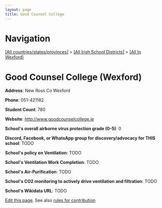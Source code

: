 ```yaml
---
layout: page
title: Good Counsel College
---
```

# Navigation

[[All countries/states/provinces]](../../..) > [[All Irish School Districts]](../..) > [[All In Wexford]](..)

# Good Counsel College (Wexford)

**Address**: New Ross Co Wexford

**Phone**: 051-421182

**Student Count**: 780

**Website**: <http://www.goodcounselcollege.ie>

**School's overall airborne virus protection grade (0-5)**: 0

**Discord, Facebook, or WhatsApp group for discovery/advocacy for THIS school**: TODO

**School's policy on Ventilation**: TODO

**School's Ventilation Work Completion**: TODO

**School's Air-Purification**: TODO

**School's CO2 monitoring to actively drive ventilation and filtration**: TODO

**School's Wikidata URL**: TODO


[Edit this page](https://github.com/ventilate-schools/Ireland/edit/main/./Wexford/Good_Counsel_College.md). See also [rules for contribution](../../../contribution-rules/)